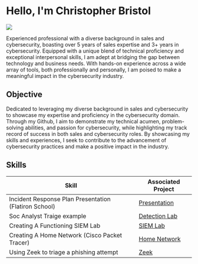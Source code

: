 # Hello, I'm Christopher Bristol
<a href="https://www.linkedin.com/in/christopher-bristol-29096947/"><img src="https://img.shields.io/badge/-LinkedIn-0072b1?&style=for-the-badge&logo=linkedin&logoColor=white" /></a>




Experienced professional with a diverse background in sales and cybersecurity, boasting over 5 years of sales expertise and 3+ years in cybersecurity. Equipped with a unique blend of technical proficiency and exceptional interpersonal skills, I am adept at bridging the gap between technology and business needs. With hands-on experience across a wide array of tools, both professionally and personally, I am poised to make a meaningful impact in the cybersecurity industry.

## Objective


Dedicated to leveraging my diverse background in sales and cybersecurity to showcase my expertise and proficiency in the cybersecurity domain. Through my Github, I aim to demonstrate my technical acumen, problem-solving abilities, and passion for cybersecurity, while highlighting my track record of success in both sales and cybersecurity roles. By showcasing my skills and experiences, I seek to contribute to the advancement of cybersecurity practices and make a positive impact in the industry.

## Skills


| Skill                                         | Associated Project         |
|-----------------------------------------------|----------------------------|
| Incident Response Plan Presentation (Flatiron School)         | <a href="https://github.com/Lonobristol/LonoBristol/blob/main/Capstone%20Presentation%20(12).pdf">Presentation</a>|
| Soc Analyst Traige example | <a href="https://medium.com/@lonobristol/triage-brute-force-alert-97f7250a6ddd">Detection Lab</a>|
| Creating A Functioning SIEM Lab | <a href="https://medium.com/@lonobristol/elastic-siem-lab-6d857f560ea5">SIEM Lab</a>|
| Creating A Home Network (Cisco Packet Tracer) | <a href="https://medium.com/@lonobristol/creating-a-cisco-packet-tracer-network-6588ddcf473a">Home Network</a>|
| Using Zeek to triage a phishing attempt| <a href="https://youtu.be/VjY7LXirVAs">Zeek</a>|

